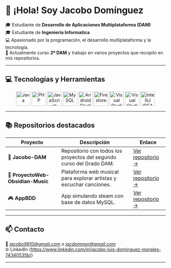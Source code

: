 # 👋 ¡Hola! Soy Jacobo Domínguez

🎓 Estudiante de **Desarrollo de Aplicaciones Multiplataforma (DAM)**  
🎓 Estudiante de **Ingeniería Informatica**  
💻 Apasionado por la programación, el desarrollo multiplataforma y la tecnología.  
🚀 Actualmente curso **2º DAM** y trabajo en varios proyectos que recopilo en mis repositorios.

---
## 💻 Tecnologías y Herramientas

<p align="center">
  <img src="https://cdn.jsdelivr.net/gh/devicons/devicon/icons/java/java-original.svg" width="45" height="45" alt="Java"/>
  <img src="https://cdn.jsdelivr.net/gh/devicons/devicon/icons/php/php-original.svg" width="45" height="45" alt="PHP"/>
  <img src="https://cdn.jsdelivr.net/gh/devicons/devicon/icons/javascript/javascript-original.svg" width="45" height="45" alt="JavaScript"/>
  <img src="https://cdn.jsdelivr.net/gh/devicons/devicon/icons/mysql/mysql-original.svg" width="45" height="45" alt="MySQL"/>
  <img src="https://cdn.jsdelivr.net/gh/devicons/devicon/icons/android/android-original.svg" width="45" height="45" alt="Android Studio"/>
  <img src="https://cdn.jsdelivr.net/gh/devicons/devicon/icons/firebase/firebase-plain.svg" width="45" height="45" alt="Firestore"/>
  <img src="https://cdn.jsdelivr.net/gh/devicons/devicon/icons/vscode/vscode-original.svg" width="45" height="45" alt="Visual Studio Code"/>
  <img src="https://cdn.jsdelivr.net/gh/devicons/devicon/icons/visualstudio/visualstudio-plain.svg" width="45" height="45" alt="Visual Studio"/>
  <img src="https://cdn.jsdelivr.net/gh/devicons/devicon/icons/intellij/intellij-original.svg" width="45" height="45" alt="IntelliJ IDEA"/>
</p>

---

## 📚 Repositorios destacados

| Proyecto | Descripción | Enlace |
|-----------|--------------|--------|
| 💼 **Jacobo-DAM** | Repositorio con todos los proyectos del segundo curso del Grado DAM. | [Ver repositorio →](https://github.com/Jacobo-Dominguez/Jacobo-DAM) |
| 🎵 **ProyectoWeb-Obsidian-Music** | Plataforma web musical para explorar artistas y escuchar canciones. | [Ver repositorio →](https://github.com/Jacobo-Dominguez/ProyectoWeb_Obsidian) |
| 🎮 **AppBDD** | App simulando steam con base de datos MySQL. | [Ver repositorio →](https://github.com/Jacobo-Dominguez/AppBBDD) |



---

## 📫 Contacto

📧 *jacobo9810@gmail.com o jacdommor@gmail.com*  
🌐 LinkedIn (https://www.linkedin.com/in/jacobo-luis-dominguez-morales-74340535b/)

---
